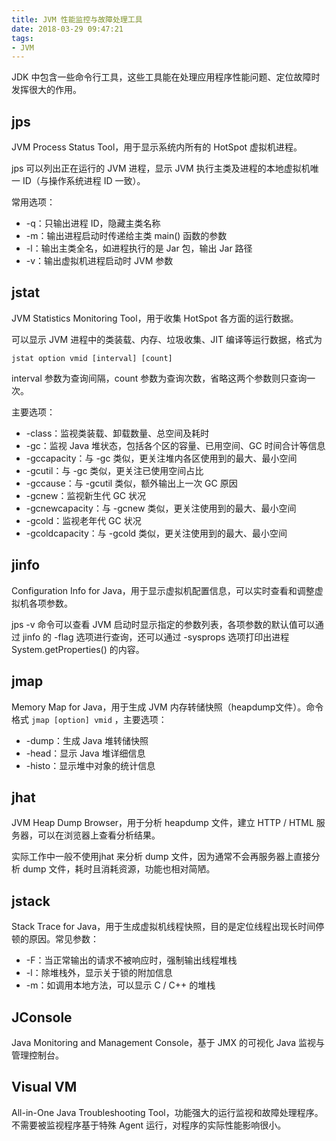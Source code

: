 ```yaml
---
title: JVM 性能监控与故障处理工具
date: 2018-03-29 09:47:21
tags:
- JVM
---
```

JDK 中包含一些命令行工具，这些工具能在处理应用程序性能问题、定位故障时发挥很大的作用。



## jps

JVM Process Status Tool，用于显示系统内所有的 HotSpot 虚拟机进程。

jps 可以列出正在运行的 JVM 进程，显示 JVM 执行主类及进程的本地虚拟机唯一 ID（与操作系统进程 ID 一致）。

常用选项：

* -q：只输出进程 ID，隐藏主类名称
* -m：输出进程启动时传递给主类 main() 函数的参数
* -l：输出主类全名，如进程执行的是 Jar 包，输出 Jar 路径
* -v：输出虚拟机进程启动时 JVM 参数



<!--more-->



## jstat

JVM Statistics Monitoring Tool，用于收集 HotSpot 各方面的运行数据。

可以显示 JVM 进程中的类装载、内存、垃圾收集、JIT 编译等运行数据，格式为 

`jstat option vmid [interval] [count]`

interval 参数为查询间隔，count 参数为查询次数，省略这两个参数则只查询一次。

主要选项：

* -class：监视类装载、卸载数量、总空间及耗时
* -gc：监视 Java 堆状态，包括各个区的容量、已用空间、GC 时间合计等信息
* -gccapacity：与 -gc 类似，更关注堆内各区使用到的最大、最小空间
* -gcutil：与 -gc 类似，更关注已使用空间占比
* -gccause：与 -gcutil 类似，额外输出上一次 GC 原因
* -gcnew：监视新生代 GC 状况
* -gcnewcapacity：与 -gcnew 类似，更关注使用到的最大、最小空间
* -gcold：监视老年代 GC 状况
* -gcoldcapacity：与 -gcold 类似，更关注使用到的最大、最小空间





## jinfo

Configuration Info for Java，用于显示虚拟机配置信息，可以实时查看和调整虚拟机各项参数。

jps -v 命令可以查看 JVM 启动时显示指定的参数列表，各项参数的默认值可以通过 jinfo 的 -flag 选项进行查询，还可以通过 -sysprops 选项打印出进程 System.getProperties() 的内容。



## jmap

Memory Map for Java，用于生成 JVM 内存转储快照（heapdump文件）。命令格式 `jmap [option] vmid` ，主要选项：

* -dump：生成 Java 堆转储快照
* -head：显示 Java 堆详细信息
* -histo：显示堆中对象的统计信息





## jhat

JVM Heap Dump Browser，用于分析 heapdump 文件，建立 HTTP / HTML 服务器，可以在浏览器上查看分析结果。

实际工作中一般不使用jhat 来分析 dump 文件，因为通常不会再服务器上直接分析 dump 文件，耗时且消耗资源，功能也相对简陋。



## jstack

Stack Trace for Java，用于生成虚拟机线程快照，目的是定位线程出现长时间停顿的原因。常见参数：

* -F：当正常输出的请求不被响应时，强制输出线程堆栈
* -l：除堆栈外，显示关于锁的附加信息
* -m：如调用本地方法，可以显示 C / C++ 的堆栈




## JConsole

Java Monitoring and Management Console，基于 JMX 的可视化 Java 监视与管理控制台。



## Visual VM

All-in-One Java Troubleshooting Tool，功能强大的运行监视和故障处理程序。不需要被监视程序基于特殊 Agent 运行，对程序的实际性能影响很小。
